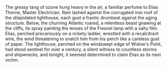 The greasy tang of ozone hung heavy in the air, a familiar perfume to Elias Thorne, Master Electrician.  Rain lashed against the corrugated iron roof of the dilapidated lighthouse, each gust a frantic drumbeat against the aging structure.  Below, the churning Atlantic roared, a relentless beast gnawing at the cliffs, its spray painting the lenses of the Fresnel lamp with a salty film. Elias, perched precariously on a rickety ladder, wrestled with a recalcitrant wire, the wind threatening to snatch him from his perch like a careless gust of paper.  The lighthouse, perched on the windswept edge of Widow's Point, had stood sentinel for over a century, a silent witness to countless storms and shipwrecks, and tonight, it seemed determined to claim Elias as its next victim.
